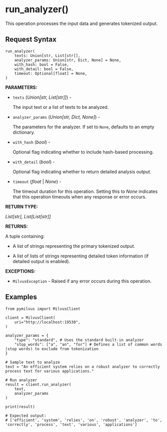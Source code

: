 # run_analyzer()

This operation processes the input data and generates tokenized output.

## Request Syntax

```plaintext
run_analyzer(
    texts: Union[str, List[str]],
    analyzer_params: Union[str, Dict, None] = None,
    with_hash: bool = False,
    with_detail: bool = False,
    timeout: Optional[float] = None,
)
```

**PARAMETERS:**

- `texts` (*Union[str, List[str]]*) -

    The input text or a list of texts to be analyzed.

- `analyzer_params` (*Union[str, Dict, None]*) -

    The parameters for the analyzer. If set to `None`, defaults to an empty dictionary.

- `with_hash` (*bool*) -

    Optional flag indicating whether to include hash-based processing.

- `with_detail` (*bool*) -

    Optional flag indicating whether to return detailed analysis output.

- `timeout` (*float* | *None*) -

    The timeout duration for this operation. Setting this to *None* indicates that this operation timeouts when any response or error occurs.

**RETURN TYPE:**

*List[str], List[List[str]]*

**RETURNS:**

A tuple containing:

- A list of strings representing the primary tokenized output.

- A list of lists of strings representing detailed token information (if detailed output is enabled).

**EXCEPTIONS:**

- `MilvusException` - Raised if any error occurs during this operation.

## Examples

```plaintext
from pymilvus import MilvusClient

client = MilvusClient(
    uri="http://localhost:19530",
)

analyzer_params = {
    "type": "standard", # Uses the standard built-in analyzer
    "stop_words": ["a", "an", "for"] # Defines a list of common words (stop words) to exclude from tokenization
}

# Sample text to analyze
text = "An efficient system relies on a robust analyzer to correctly process text for various applications."

# Run analyzer
result = client.run_analyzer(
    text,
    analyzer_params
)

print(result)

# Expected output:
# ['efficient', 'system', 'relies', 'on', 'robust', 'analyzer', 'to', 'correctly', 'process', 'text', 'various', 'applications']
```
